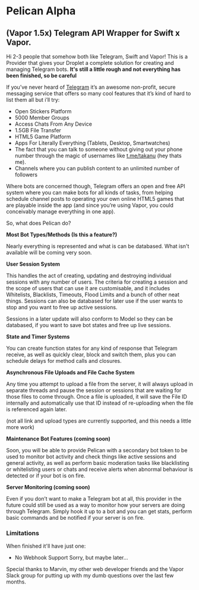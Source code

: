 # Pelican Alpha
## (Vapor 1.5x) Telegram API Wrapper for Swift x Vapor.

Hi 2-3 people that somehow both like Telegram, Swift and Vapor!   This is a Provider that gives your Droplet a complete solution for creating and managing Telegram bots.  **It's still a little rough and not everything has been finished, so be careful**

If you’ve never heard of [Telegram](telegram.org) it’s an awesome non-profit, secure messaging service that offers so many cool features that it’s kind of hard to list them all but i’ll try:


* Open Stickers Platform 
* 5000 Member Groups 
* Access Chats From Any Device 
* 1.5GB File Transfer 
* HTML5 Game Platform 
* Apps For Literally Everything (Tablets, Desktop, Smartwatches)
* The fact that you can talk to someone without giving out your phone number through the magic of usernames like [t.me/takanu](t.me/takanu) (hey thats me).
* Channels where you can publish content to an unlimited number of followers

Where bots are concerned though, Telegram offers an open and free API system where you can make bots for all kinds of tasks, from helping schedule channel posts to operating your own online HTML5 games that are playable inside the app (and since you’re using Vapor, you could conceivably manage everything in one app).

So, what does Pelican do?


**Most Bot Types/Methods (Is this a feature?)**

Nearly everything is represented and what is can be databased.  What isn't available will be coming very soon.

**User Session System**

This handles the act of creating, updating and destroying individual sessions with any number of users.  The criteria for creating a session and the scope of users that can use it are customisable, and it includes Whitelists, Blacklists, Timeouts, Flood Limits and a bunch of other neat things.  Sessions can also be databased for later use if the user wants to stop and you want to free up active sessions.

Sessions in a later update will also conform to Model so they can be databased, if you want to save bot states and free up live sessions.

**State and Timer Systems**

You can create function states for any kind of response that Telegram receive, as well as quickly clear, block and switch them, plus you can schedule delays for method calls and closures.

**Asynchronous File Uploads and File Cache System**

Any time you attempt to upload a file from the server, it will always upload in separate threads and pause the session or sessions that are waiting for those files to come through.  Once a file is uploaded, it will save the File ID internally and automatically use that ID instead of re-uploading when the file is referenced again later.

(not all link and upload types are currently supported, and this needs a little more work)

**Maintenance Bot Features (coming soon)**

Soon, you will be able to provide Pelican with a secondary bot token to be used to monitor bot activity and check things like active sessions and general activity, as well as perform basic moderation tasks like blacklisting or whitelisting users or chats and receive alerts when abnormal behaviour is detected or if your bot is on fire.

**Server Monitoring (coming soon)**

Even if you don’t want to make a Telegram bot at all, this provider in the future could still be used as a way to monitor how your servers are doing through Telegram.  Simply hook it up to a bot and you can get stats, perform basic commands and be notified if your server is on fire.


### Limitations
When finished it'll have just one:

- No Webhook Support
Sorry, but maybe later…

Special thanks to Marvin, my other web developer friends and the Vapor Slack group for putting up with my dumb questions over the last few months.
